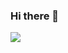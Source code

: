### Hi there 👋
<a href="https://github.com/Aaqib925">
    <img src="https://komarev.com/ghpvc/?username=Aaqib925">
</a>

<!--
**umer2001/umer2001** is a ✨ _special_ ✨ repository because its `README.md` (this file) appears on your GitHub profile.
